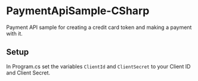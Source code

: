 # PaymentApiSample-CSharp
Payment API sample for creating a credit card token and making a payment with it.

## Setup

In Program.cs set the variables `ClientId` and `ClientSecret` to your Client ID and Client Secret.
